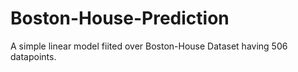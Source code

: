 # Boston-House-Prediction
A simple linear model fiited over Boston-House Dataset having 506 datapoints.  
